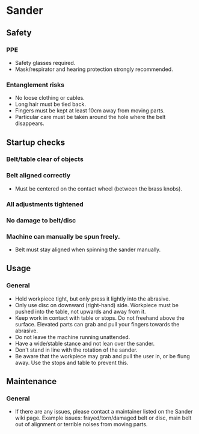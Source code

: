 # Sander

## Safety
### PPE
 * Safety glasses required.
 * Mask/respirator and hearing protection strongly recommended.

### Entanglement risks
 * No loose clothing or cables.
 * Long hair must be tied back.
 * Fingers must be kept at least 10cm away from moving parts.
 * Particular care must be taken around the hole where the belt disappears.

## Startup checks
### Belt/table clear of objects
### Belt aligned correctly
 * Must be centered on the contact wheel (between the brass knobs).

### All adjustments tightened
### No damage to belt/disc
### Machine can manually be spun freely.
 * Belt must stay aligned when spinning the sander manually.

## Usage
### General
 * Hold workpiece tight, but only press it lightly into the abrasive.
 * Only use disc on downward (right-hand) side. Workpiece must be pushed into the table, not upwards and away from it.
 * Keep work in contact with table or stops. Do not freehand above the surface. Elevated parts can grab and pull your fingers towards the abrasive.
 * Do not leave the machine running unattended.
 * Have a wide/stable stance and not lean over the sander.
 * Don't stand in line with the rotation of the sander.
 * Be aware that the workpiece may grab and pull the user in, or be flung away. Use the stops and table to prevent this.

## Maintenance
### General
 * If there are any issues, please contact a maintainer listed on the Sander wiki page. Example issues: frayed/torn/damaged belt or disc, main belt out of alignment or terrible noises from moving parts.
